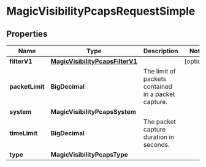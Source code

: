 

# MagicVisibilityPcapsRequestSimple


## Properties

| Name | Type | Description | Notes |
|------------ | ------------- | ------------- | -------------|
|**filterV1** | [**MagicVisibilityPcapsFilterV1**](MagicVisibilityPcapsFilterV1.md) |  |  [optional] |
|**packetLimit** | **BigDecimal** | The limit of packets contained in a packet capture. |  |
|**system** | **MagicVisibilityPcapsSystem** |  |  |
|**timeLimit** | **BigDecimal** | The packet capture duration in seconds. |  |
|**type** | **MagicVisibilityPcapsType** |  |  |



